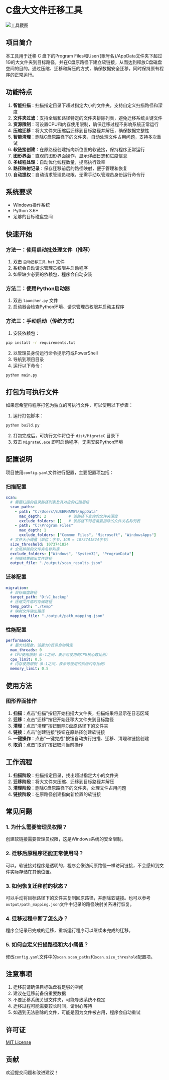 # C盘大文件迁移工具

![工具截图](./images/screenshot.png)

## 项目简介
本工具用于迁移 C 盘下的Program Files和User/{账号名}/AppData文件夹下超过1G的大文件夹到目标路径，并在C盘原路径下建立软链接，从而达到释放C盘磁盘空间的目的。通过压缩、迁移和解压的方式，确保数据安全迁移，同时保持原有程序的正常运行。

## 功能特点

1. **智能扫描**：扫描指定目录下超过指定大小的文件夹，支持自定义扫描路径和深度
2. **文件夹过滤**：支持全局和路径特定的文件夹排除列表，避免迁移系统关键文件
3. **资源限制**：可设置CPU和内存使用限制，确保迁移过程不影响系统正常运行
4. **压缩迁移**：将大文件夹压缩后迁移到目标路径并解压，确保数据完整性
5. **智能清理**：删除C盘原路径下的文件夹，自动处理文件占用问题，支持多次重试
6. **软链接创建**：在原路径创建指向新位置的软链接，保持程序正常运行
7. **图形界面**：直观的图形界面操作，显示详细日志和进度信息
8. **多线程处理**：自动优化线程数量，提高执行效率
9. **路径映射记录**：保存迁移前后的路径映射，便于管理和恢复
10. **自动提权**：自动请求管理员权限，无需手动以管理员身份运行命令行

## 系统要求

- Windows操作系统
- Python 3.6+
- 足够的目标磁盘空间

## 快速开始

### 方法一：使用启动批处理文件（推荐）

1. 双击 `启动迁移工具.bat` 文件
2. 系统会自动请求管理员权限并启动程序
3. 如果缺少必要的依赖包，程序会自动安装

### 方法二：使用Python启动器

1. 双击 `launcher.py` 文件
2. 启动器会检查Python环境、请求管理员权限并启动主程序

### 方法三：手动启动（传统方式）

1. 安装依赖包：

```bash
pip install -r requirements.txt
```

2. 以管理员身份运行命令提示符或PowerShell
3. 导航到项目目录
4. 运行以下命令：

```bash
python main.py
```

## 打包为可执行文件

如果您希望将程序打包为独立的可执行文件，可以使用以下步骤：

1. 运行打包脚本：

```bash
python build.py
```

2. 打包完成后，可执行文件将位于 `dist/MigrateC` 目录下
3. 双击 `MigrateC.exe` 即可启动程序，无需安装Python环境

## 配置说明

项目使用`config.yaml`文件进行配置，主要配置项包括：

### 扫描配置

```yaml
scan:
  # 需要扫描的目录路径列表及其对应的扫描层级
  scan_paths:
    - path: "C:\Users\%USERNAME%\AppData"
      max_depth: 2          # 该路径下查询的文件夹深度
      exclude_folders: []   # 该路径下特定需要排除的文件夹名称列表
    - path: "C:\Program Files"
      max_depth: 1
      exclude_folders: ["Common Files", "Microsoft", "WindowsApps"]
  # 文件大小阈值（单位：字节，1GB = 1073741824字节）
  size_threshold: 1073741824
  # 全局排除的文件夹名称列表
  exclude_folders: ["Windows", "System32", "ProgramData"]
  # 扫描结果输出文件路径
  output_file: "./output/scan_results.json"
```

### 迁移配置

```yaml
migration:
  # 目标磁盘路径
  target_path: "D:\C_backup"
  # 压缩文件临时存储路径
  temp_path: "./temp"
  # 映射文件输出路径
  mapping_file: "./output/path_mapping.json"
```

### 性能配置

```yaml
performance:
  # 最大线程数，设置为0表示自动确定
  max_threads: 0
  # CPU使用限制（0-1之间，表示可使用的CPU核心数比例）
  cpu_limit: 0.5
  # 内存使用限制（0-1之间，表示可使用的系统内存比例）
  memory_limit: 0.5
```

## 使用方法

### 图形界面操作

1. **扫描**：点击"扫描"按钮开始扫描大文件夹，扫描结果将显示在日志区域
2. **迁移**：点击"迁移"按钮开始迁移大文件夹到目标路径
3. **清理**：点击"清理"按钮删除C盘原路径下的文件夹
4. **链接**：点击"创建链接"按钮在原路径创建软链接
5. **一键操作**：点击"一键完成"按钮自动执行扫描、迁移、清理和链接创建
6. **取消**：点击"取消"按钮取消当前操作

## 工作流程

1. **扫描阶段**：扫描指定目录，找出超过指定大小的文件夹
2. **迁移阶段**：将大文件夹压缩、迁移到目标路径并解压
3. **清理阶段**：删除C盘原路径下的文件夹，处理文件占用问题
4. **链接阶段**：在原路径创建指向新位置的软链接

## 常见问题

### 1. 为什么需要管理员权限？

创建软链接需要管理员权限，这是Windows系统的安全限制。

### 2. 迁移后原程序还能正常使用吗？

可以。软链接对程序是透明的，程序会像访问原路径一样访问链接，不会感知到文件实际存储在其他位置。

### 3. 如何恢复迁移前的状态？

可以手动将目标路径下的文件夹复制回原路径，并删除软链接。也可以参考`output/path_mapping.json`文件中记录的路径映射关系进行恢复。

### 4. 迁移过程中断了怎么办？

程序会记录已完成的迁移，重新运行程序可以继续未完成的迁移。

### 5. 如何自定义扫描路径和大小阈值？

修改`config.yaml`文件中的`scan.scan_paths`和`scan.size_threshold`配置项。

## 注意事项

1. 迁移前请确保目标磁盘有足够的空间
2. 建议在迁移前备份重要数据
3. 不要迁移系统关键文件夹，可能导致系统不稳定
4. 迁移过程可能需要较长时间，请耐心等待
5. 如遇到无法删除的文件，可能是因为文件被占用，程序会自动重试

## 许可证

[MIT License](LICENSE)

## 贡献

欢迎提交问题和改进建议！